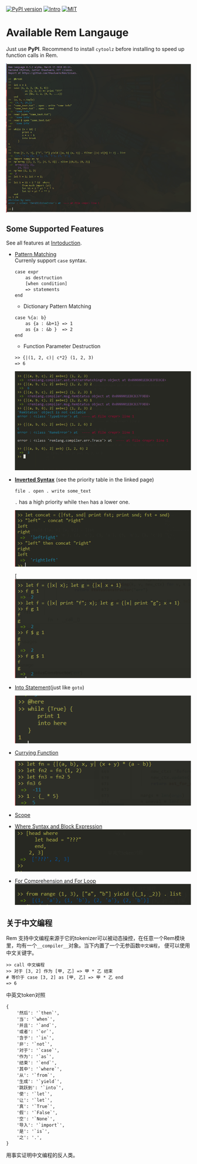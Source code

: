 [![PyPI version](https://img.shields.io/pypi/v/remlang.svg)](https://pypi.python.org/pypi/remlang)
[![Intro](https://img.shields.io/badge/intro-remlang-red.svg)](https://github.com/thautwarm/Rem/blob/ebnfparser2.0/intro.md)
[![MIT](https://img.shields.io/badge/license-MIT-blue.svg?style=flat)](https://github.com/thautwarm/Rem/blob/ebnfparser2.0/LICENSE)


# Available Rem Langauge

Just use **PyPI**. Recommend to install `cytoolz` before installing to speed up function calls in Rem.  

[![Overview](https://github.com/thautwarm/Rem/blob/ebnfparser2.0/overview++.png)](https://github.com/thautwarm/Rem/blob/ebnfparser2.0/overview++.png)


## Some Supported Features

See all features at [Inrtoduction](https://github.com/thautwarm/Rem/blob/ebnfparser2.0/intro.md).  


- [Pattern Matching](https://github.com/thautwarm/Rem/blob/ebnfparser2.0/intro.md#pattern-matching)  
    Currenly support `case` syntax.  
    ```
    case expr 
        as destruction 
        [when condition]
        => statements
    end
    ```
    
    - Dictionary Pattern Matching
    
    ```
    case %{a: b}
        as {a : &b+1} => 1
        as {a : &b }  => 2
    end 
    ```

    - Function Parameter Destruction
    ```
    >> {|(1, 2, c)| c*2} (1, 2, 3)
    => 6
    ```
    [![Intro Picture](https://github.com/thautwarm/Rem/blob/ebnfparser2.0/intro_pic.png)](https://github.com/thautwarm/Rem/blob/ebnfparser2.0/intro_pic.png)


- [**Inverted Syntax**](https://github.com/thautwarm/Rem/blob/ebnfparser2.0/intro.md#inverted-syntax) (see the priority table in the linked page)  
    ```
    file . open . write some_text
    ```
    
    `.` has a high priority while `then` has a lower one.  

    [![Inverted](https://github.com/thautwarm/Rem/blob/ebnfparser2.0/overview-figs/inverted.png)](https://github.com/thautwarm/Rem/blob/ebnfparser2.0/overview-figs/inverted.png)  

    [![$](https://github.com/thautwarm/Rem/blob/ebnfparser2.0/overview-figs/$.png)](https://github.com/thautwarm/Rem/blob/ebnfparser2.0/overview-figs/$.png)



- [Into Statement](https://github.com/thautwarm/Rem/blob/ebnfparser2.0/intro.md#into-statement)(just like `goto`)  

    [![Into](https://github.com/thautwarm/Rem/blob/ebnfparser2.0/overview-figs/into.png)](https://github.com/thautwarm/Rem/blob/ebnfparser2.0/overview-figs/into.png)


- [Currying Function](https://github.com/thautwarm/Rem/blob/ebnfparser2.0/intro.md#functionlambda)   

    [![Lambda](https://github.com/thautwarm/Rem/blob/ebnfparser2.0/overview-figs/lambda.png)](https://github.com/thautwarm/Rem/blob/ebnfparser2.0/overview-figs/lambda.png) 


- [Scope](https://github.com/thautwarm/Rem/blob/ebnfparser2.0/intro.md#scope)  

- [Where Syntax and Block Expression](https://github.com/thautwarm/Rem/blob/ebnfparser2.0/intro.md#where-syntax)  
    [![Where](https://github.com/thautwarm/Rem/blob/ebnfparser2.0/overview-figs/where.png)](https://github.com/thautwarm/Rem/blob/ebnfparser2.0/overview-figs/for.png)


- [For Comprehension and For Loop](https://github.com/thautwarm/Rem/blob/ebnfparser2.0/intro.md#for-comprehension)  
    [![For](https://github.com/thautwarm/Rem/blob/ebnfparser2.0/overview-figs/for.png)](https://github.com/thautwarm/Rem/blob/ebnfparser2.0/overview-figs/for.png)



## 关于中文编程

Rem 支持中文编程来源于它的tokenizer可以被动态操控，在任意一个Rem模块里，均有一个`__compiler__`对象。当下内置了一个无参函数`中文编程`， 便可以使用中文关键字。  

```
>> call 中文编程
>> 对于 [3, 2] 作为 [甲, 乙] => 甲 * 乙 结束
# 等价于 case [3, 2] as [甲, 乙] => 甲 * 乙 end
=> 6
```

中英文token对照  
```
{
    '然后': '`then`',
    '当': '`when`',
    '并且': '`and`',
    '或者': '`or`',
    '含于': '`in`',
    '非': '`not`',
    '对于': '`case`',
    '作为': '`as`',
    '结束': '`end`',
    '其中': '`where`',
    '从': '`from`',
    '生成': '`yield`',
    '跳跃到': '`into`',
    '使': '`let`',
    '让': '`let`',
    '真': '`True`',
    '假': '`False`',
    '空': '`None`',
    '导入': '`import`',
    '是': '`is`',
    '之': '.',
}
```  

用事实证明中文编程的反人类。  

    

